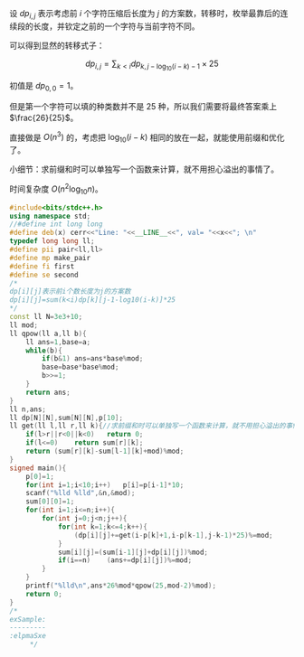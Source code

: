 设 $dp_{i,j}$ 表示考虑前 $i$ 个字符压缩后长度为 $j$ 的方案数，转移时，枚举最靠后的连续段的长度，并钦定之前的一个字符与当前字符不同。

可以得到显然的转移式子：

$$dp_{i,j}=\sum_{k<i}dp_{k,j-\log_{10}(i-k)-1}\times 25$$

初值是 $dp_{0,0}=1$。

但是第一个字符可以填的种类数并不是 $25$ 种，所以我们需要将最终答案乘上 $\frac{26}{25}$。

直接做是 $O(n^3)$ 的，考虑把 $\log_{10}(i-k)$ 相同的放在一起，就能使用前缀和优化了。

小细节：求前缀和时可以单独写一个函数来计算，就不用担心溢出的事情了。

时间复杂度 $O(n^2\log_{10}n)$。

```cpp
#include<bits/stdc++.h>
using namespace std;
//#define int long long
#define deb(x) cerr<<"Line: "<<__LINE__<<", val= "<<x<<"; \n"
typedef long long ll;
#define pii pair<ll,ll>
#define mp make_pair
#define fi first
#define se second
/* 
dp[i][j]表示前i个数长度为j的方案数
dp[i][j]=sum(k<i)dp[k][j-1-log10(i-k)]*25
*/
const ll N=3e3+10;
ll mod;
ll qpow(ll a,ll b){
	ll ans=1,base=a;
	while(b){
		if(b&1)	ans=ans*base%mod;
		base=base*base%mod;
		b>>=1;
	}
	return ans;
}
ll n,ans;
ll dp[N][N],sum[N][N],p[10];
ll get(ll l,ll r,ll k){//求前缀和时可以单独写一个函数来计算，就不用担心溢出的事情了。
	if(l>r||r<0||k<0)	return 0;
	if(l<=0)	return sum[r][k];
	return (sum[r][k]-sum[l-1][k]+mod)%mod;
}
signed main(){
	p[0]=1;
	for(int i=1;i<10;i++)	p[i]=p[i-1]*10;
	scanf("%lld %lld",&n,&mod);
	sum[0][0]=1;
	for(int i=1;i<=n;i++){
		for(int j=0;j<n;j++){
			for(int k=1;k<=4;k++){
				(dp[i][j]+=get(i-p[k]+1,i-p[k-1],j-k-1)*25)%=mod;
			}
			sum[i][j]=(sum[i-1][j]+dp[i][j])%mod;
			if(i==n)	(ans+=dp[i][j])%=mod;
		}
	}
	printf("%lld\n",ans*26%mod*qpow(25,mod-2)%mod);
	return 0;
}
/*
exSample:
---------
:elpmaSxe
     */
```
